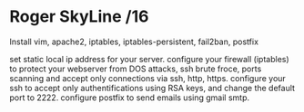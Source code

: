 # Roger SkyLine /16

Install vim, apache2, iptables, iptables-persistent, fail2ban, postfix

set static local ip address for your server.
configure your firewall (iptables) to protect your webserver from DOS attacks, ssh brute froce, ports scanning and accept only connections via ssh, http, https.
configure your ssh to accept only authentifications using RSA keys, and change the default port to 2222.
configure postfix to send emails using gmail smtp.
